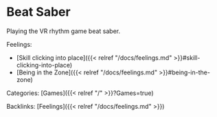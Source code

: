 # Beat Saber

Playing the VR rhythm game beat saber.

Feelings: 

  - [Skill clicking into place]({{< relref "/docs/feelings.md" >}}#skill-clicking-into-place)
  - [Being in the Zone]({{< relref "/docs/feelings.md" >}}#being-in-the-zone)

Categories:
[Games]({{< relref "/" >}}?Games=true)

Backlinks:
[Feelings]({{< relref "/docs/feelings.md" >}})